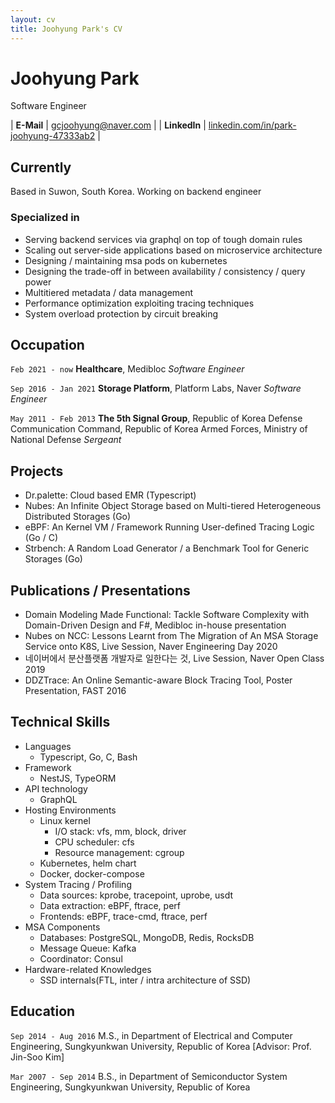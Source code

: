```yaml
---
layout: cv
title: Joohyung Park's CV
---
```


# Joohyung Park
Software Engineer

| __E-Mail__ | [gcjoohyung@naver.com](gcjoohyung@naver.com) |
| __LinkedIn__ | [linkedin.com/in/park-joohyung-47333ab2](https://www.linkedin.com/in/park-joohyung-47333ab2) |

## Currently

Based in Suwon, South Korea. Working on backend engineer


### Specialized in

- Serving backend services via graphql on top of tough domain rules
- Scaling out server-side applications based on microservice architecture
- Designing / maintaining msa pods on kubernetes
- Designing the trade-off in between availability / consistency / query power
- Multitiered metadata / data management
- Performance optimization exploiting tracing techniques
- System overload protection by circuit breaking


## Occupation

`Feb 2021 - now`
__Healthcare__, Medibloc
_Software Engineer_

`Sep 2016 - Jan 2021`
__Storage Platform__, Platform Labs, Naver
_Software Engineer_

`May 2011 - Feb 2013`
__The 5th Signal Group__, Republic of Korea Defense Communication Command, Republic of Korea Armed Forces, Ministry of National Defense
_Sergeant_

## Projects

- Dr.palette: Cloud based EMR (Typescript)
- Nubes: An Infinite Object Storage based on Multi-tiered Heterogeneous Distributed Storages (Go)
- eBPF: An Kernel VM / Framework Running User-defined Tracing Logic (Go / C)
- Strbench: A Random Load Generator / a Benchmark Tool for Generic Storages (Go)


## Publications / Presentations

- Domain Modeling Made Functional: Tackle Software Complexity with Domain-Driven Design and F#, Medibloc in-house presentation
- Nubes on NCC: Lessons Learnt from The Migration of An MSA Storage Service onto K8S, Live Session, Naver Engineering Day 2020
- 네이버에서 분산플랫폼 개발자로 일한다는 것, Live Session, Naver Open Class 2019
- DDZTrace: An Online Semantic-aware Block Tracing Tool, Poster Presentation, FAST 2016

## Technical Skills


- Languages
  - Typescript, Go, C, Bash
- Framework
  - NestJS, TypeORM
- API technology
  - GraphQL
- Hosting Environments
  - Linux kernel
    - I/O stack: vfs, mm, block, driver
    - CPU scheduler: cfs
	- Resource management: cgroup
  - Kubernetes, helm chart
  - Docker, docker-compose
- System Tracing / Profiling
  - Data sources: kprobe, tracepoint, uprobe, usdt
  - Data extraction: eBPF, ftrace, perf
  - Frontends: eBPF, trace-cmd, ftrace, perf
- MSA Components
  - Databases: PostgreSQL, MongoDB, Redis, RocksDB
  - Message Queue: Kafka
  - Coordinator: Consul
- Hardware-related Knowledges
  - SSD internals(FTL, inter / intra architecture of SSD)

## Education

`Sep 2014 - Aug 2016`
M.S., in Department of Electrical and Computer Engineering, Sungkyunkwan University, Republic of Korea [Advisor: Prof. Jin-Soo Kim]

`Mar 2007 - Sep 2014`
B.S., in Department of Semiconductor System Engineering, Sungkyunkwan University, Republic of Korea

